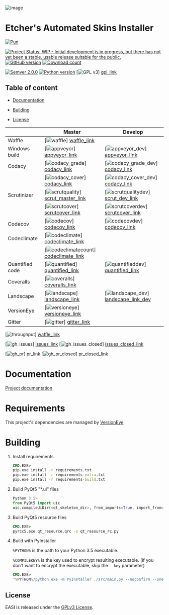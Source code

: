 ![image][easi]

# Etcher's Automated Skins Installer

[![Pun][pun]][pun_link]

[![Project Status: WIP - Initial development is in progress, but there has not yet been a stable, usable release suitable for the public.][project_status]](http://www.repostatus.org/#wip)
[![GitHub version][project_version]][project_link]
[![Download count][gh_download]][download_link]

[![Semver 2.0.0][semver]][semver_link]
[![Python version][python_version]](https://www.python.org/)
[![GPL v3][license]] [gpl_link]

## Table of content
  - [Documentation](#documentation)
  * [Building](#building)
  - [License](#license)



|                  | Master                                      | Develop                                     |
| ---------------- | ------------------------------------------- | ------------------------------------------- |
| Waffle           | [![waffle]]             [waffle_link]       |                                             |
| Windows build    | [![appveyor]]           [appveyor_link]     | [![appveyor_dev]]     [appveyor_link]       |
| Codacy           | [![codacy_grade]]       [codacy_link]       | [![codacy_grade_dev]] [codacy_link]         |
|                  | [![codacy_cover]]       [codacy_link]       | [![codacy_cover_dev]] [codacy_link]         |
| Scrutinizer      | [![scrutquality]]       [scrut_master_link] | [![scrutqualitydev]]  [scrut_dev_link]      |
|                  | [![scrutcover]]         [scrutcover_link]   | [![scrutcoverdev]]    [scrutcover_link]     |
| Codecov          | [![codecov]]            [codecov_link]      | [![codecovdev]]       [codecov_link]        |
| Codeclimate      | [![codeclimate]]        [codeclimate_link]  |                                             |
|                  | [![codeclimatecount]]   [codeclimate_link]  |                                             |
| Quantified code  | [![quantified]]         [quantified_link]   | [![quantifieddev]]    [quantified_link]     |
| Coveralls        | [![coveralls]]          [coveralls_link]    |                                             |
| Landscape        | [![landscape]]          [landscape_link]    | [![landscape_dev]]    [landscape_link_dev]  |
| VersionEye       | [![versioneye]]         [versioneye_link]   |                                             |
| Gitter           | [![gitter]]             [gitter_link]       |                                             |

[![throughput]] [waffle_link]

[![gh_issues]] [issues_link]
[![gh_issues_closed]] [issues_closed_link]

[![gh_pr]] [pr_link]
[![gh_pr_closed]] [pr_closed_link]

Documentation
=============

[Project documentation][doc_link]

Requirements
============

This project's dependencies are managed by [VersionEye][versioneye_link]

Building
========

1. Install requirements

    ```cmd
    CMD.EXE>
    pip.exe install -r requirements.txt
    pip.exe install -r requirements-extra.txt
    pip.exe install -r requirements-build.txt
    ```

1. Build PyQt5 "\*.ui" files

    ```python
    Python 3.5>
    from PyQt5 import uic
    uic.compileUiDir(<qt_skeleton_dir>, from_imports=True, import_from='src.ui.resources')
    ```

1. Build PyQt5 resource files

    ```cmd
    CMD.EXE>
    pyrcc5.exe qt_resource.qrc -o qt_resource_rc.py
    ```

1. Build with PyInstaller

    `%PYTHON%` is the path to your Python 3.5 executable.

    `%COMPILEKEY%` is the key used to encrypt resulting executable.
    (if you don't want to encrypt the executable, skip the `--key` parameter)

    ```cmd
    CMD.EXE>
    "%PYTHON%/python.exe -m PyInstaller ./src/main.py --noconfirm --onefile --clean --icon src/ui/resources/app.ico --workpath ./build/build --paths %PYTHON%/Lib/site-packages/PyQt5/Qt/bin --name EASI --distpath ./build/dist_windowed --windowed --key %COMPILEKEY%"
    ```

## License

EASI is released under the [GPLv3 License][gpl_link].

[waffle]:             https://img.shields.io/waffle/label/132nd-etcher/easi/in%20progress.svg?maxAge=3600
[waffle_link]:        https://waffle.io/132nd-etcher/EASI
[throughput]:         https://graphs.waffle.io/132nd-etcher/EASI/throughput.svg
[appveyor]:           https://img.shields.io/appveyor/ci/132nd-etcher/easi/master.svg?maxAge=3600
[appveyor_dev]:       https://img.shields.io/appveyor/ci/132nd-etcher/easi/develop.svg?maxAge=3600
[appveyor_link]:      https://ci.appveyor.com/project/132nd-etcher/easi
[codacy_grade]:       https://img.shields.io/codacy/grade/3a1f938dbe5545ad9cfa29b8df61e6ac/master.svg?maxAge=3600
[codacy_grade_dev]:   https://img.shields.io/codacy/grade/3a1f938dbe5545ad9cfa29b8df61e6ac/develop.svg?maxAge=3600
[codacy_cover]:       https://img.shields.io/codacy/coverage/3a1f938dbe5545ad9cfa29b8df61e6ac/master.svg?maxAge=3600
[codacy_cover_dev]:   https://img.shields.io/codacy/coverage/3a1f938dbe5545ad9cfa29b8df61e6ac/develop.svg?maxAge=3600
[codacy_link]:        https://www.codacy.com/app/132nd-etcher/EASI/dashboard
[scrutquality]:       https://scrutinizer-ci.com/g/132nd-etcher/EASI/badges/quality-score.png?b=master
[scrutqualitydev]:    https://scrutinizer-ci.com/g/132nd-etcher/EASI/badges/quality-score.png?b=develop
[scrut_master_link]:  https://scrutinizer-ci.com/g/132nd-etcher/EASI/?branch=master
[scrut_dev_link]:     https://scrutinizer-ci.com/g/132nd-etcher/EASI/?branch=develop
[scrutcover]:         https://scrutinizer-ci.com/g/132nd-etcher/EASI/badges/coverage.png?b=master
[scrutcover_link]:    https://scrutinizer-ci.com/g/132nd-etcher/EASI/?branch=master
[scrutcoverdev]:      https://scrutinizer-ci.com/g/132nd-etcher/EASI/badges/coverage.png?b=develop
[scrutcoverdev_link]: https://scrutinizer-ci.com/g/132nd-etcher/EASI/?branch=develop
[codecov]:            https://codecov.io/gh/132nd-etcher/EASI/branch/master/graph/badge.svg
[codecovdev]:         https://codecov.io/gh/132nd-etcher/EASI/branch/develop/graph/badge.svg
[codecov_link]:       https://codecov.io/gh/132nd-etcher/EASI
[codeclimate]:        https://codeclimate.com/github/132nd-etcher/EASI/badges/gpa.svg?style=flat
[codeclimate_link]:   https://codeclimate.com/github/132nd-etcher/EASI
[codeclimatecount]:   https://codeclimate.com/github/132nd-etcher/EASI/badges/issue_count.svg?style=flat
[quantified]:         https://www.quantifiedcode.com/api/v1/project/c20bff6d0c384ec890e23c8d020ae34a/snapshot/origin:master:HEAD/badge.svg
[quantifieddev]:      https://www.quantifiedcode.com/api/v1/project/c20bff6d0c384ec890e23c8d020ae34a/snapshot/origin:develop:HEAD/badge.svg
[quantified_link]:    https://www.quantifiedcode.com/app/project/c20bff6d0c384ec890e23c8d020ae34a
[coveralls]:          https://coveralls.io/repos/github/132nd-etcher/EASI/badge.svg?branch=HEAD&style=flat
[coveralls_link]:     https://coveralls.io/github/132nd-etcher/EASI?branch=HEAD
[landscape]:          https://landscape.io/github/132nd-etcher/EASI/master/landscape.svg?style=flat
[landscape_link]:     https://landscape.io/github/132nd-etcher/EASI/master
[landscape_dev]:      https://landscape.io/github/132nd-etcher/EASI/develop/landscape.svg?style=flat
[landscape_link_dev]: https://landscape.io/github/132nd-etcher/EASI/develop
[versioneye]:         https://www.versioneye.com/user/projects/57ff67d90676c900486e4f8d/badge.svg?style=flat
[versioneye_link]:    https://www.versioneye.com/user/projects/57ff67d90676c900486e4f8d
[gitter]:             https://badges.gitter.im/easi_/Lobby.svg
[gitter_link]:        https://gitter.im/easi_/Lobby
[license]:            https://img.shields.io/github/license/132nd-etcher/easi.svg?maxAge=3600
[gpl_link]:           https://www.gnu.org/licenses/quick-guide-gplv3.en.html
[easi]:               https://i.imgsafe.org/00192c67ea.png
[project_status]:     http://www.repostatus.org/badges/latest/wip.svg
[pun]:                https://img.shields.io/badge/Author%20skill-Script%20kiddie-red.svg?style=flat
[pun_link]:           http://users.telenet.be/mydotcom/graph/geek.jpg
[semver]:             https://img.shields.io/badge/semver-2.0.0-blue.svg
[semver_link]:        http://semver.org/
[doc_link]:           http://semver.org/
[issues_link]:        https://github.com/132nd-etcher/EASI/issues
[issues_closed_link]: https://github.com/132nd-etcher/EASI/issues?q=is%3Aissue+is%3Aclosed
[pr_link]:            https://github.com/132nd-etcher/EASI/pulls
[pr_closed_link]:     https://github.com/132nd-etcher/EASI/pulls?q=is%3Apr+is%3Aclosed



[gh_download]:        https://img.shields.io/github/downloads/132nd-etcher/easi/total.svg?maxAge=3600
[download_link]:      https://github.com/132nd-etcher/EASI/releases
[gh_issues]:          https://img.shields.io/github/issues/132nd-etcher/easi.svg?maxAge=3600
[gh_issues_closed]:   https://img.shields.io/github/issues-closed/132nd-etcher/easi.svg?maxAge=3600
[gh_pr]:              https://img.shields.io/github/issues-pr/132nd-etcher/easi.svg?maxAge=3600
[gh_pr_closed]:       https://img.shields.io/github/issues-pr-closed/132nd-etcher/easi.svg?maxAge=3600
[gh_release]:         https://img.shields.io/github/release/132nd-etcher/easi.svg?maxAge=3600
[project_version]:    https://badge.fury.io/gh/132nd-etcher%2Feasi.svg
[project_link]:        https://github.com/132nd-etcher/EASI
[python_version]:     https://img.shields.io/badge/python-3.5-blue.svg
